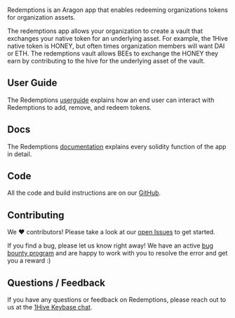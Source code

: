 <br />

Redemptions is an Aragon app that enables redeeming organizations tokens for organization assets.

The redemptions app allows your organization to create a vault that exchanges your native token for an underlying asset. For example, the 1Hive native token is HONEY, but often times organization members will want DAI or ETH. The redemptions vault allows BEEs to exchange the HONEY they earn by contributing to the hive for the underlying asset of the vault.

## User Guide

The Redemptions [userguide](docs/user-guide.md) explains how an end user can interact with Redemptions to add, remove, and redeem tokens.

## Docs

The Redemptions [documentation](technical-documentation.md) explains every solidity function of the app in detail.

## Code

All the code and build instructions are on our [GitHub](https://github.com/1Hive/redemptions-app).

## Contributing

We ❤️  contributors! Please take a look at our [open Issues](https://github.com/1Hive/redemptions-app/issues) to get started.

If you find a bug, please let us know right away! We have an active [bug bounty program](https://1hive.org/contribute/bug-bounty) and are happy to work with you to resolve the error and get you a reward :)

## Questions / Feedback

If you have any questions or feedback on Redemptions, please reach out to us at the [1Hive Keybase chat](https://1hive.org/contribute/keybase).

<br />
